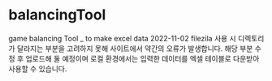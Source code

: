 # balancingTool
game balancing Tool _ to make excel data
2022-11-02 filezila 사용 시 디렉토리가 달라지는 부분을 고려하지 못해 사이트에서 약간의 오류가 발생합니다.
해당 부분 수정 후 업로드해 둘 예정이며 로컬 환경에서는 입력한 데이터를 엑셀 테이블로 다운받아 사용할 수 있습니다. 
